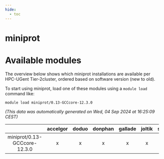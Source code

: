 ```yaml
---
hide:
  - toc
---
```


miniprot
========

# Available modules


The overview below shows which miniprot installations are available per HPC-UGent Tier-2cluster, ordered based on software version (new to old).

To start using miniprot, load one of these modules using a `module load` command like:

```shell
module load miniprot/0.13-GCCcore-12.3.0
```

*(This data was automatically generated on Wed, 04 Sep 2024 at 16:25:09 CEST)*  

| |accelgor|doduo|donphan|gallade|joltik|shinx|skitty|
| :---: | :---: | :---: | :---: | :---: | :---: | :---: | :---: |
|miniprot/0.13-GCCcore-12.3.0|x|x|x|x|x|x|x|
